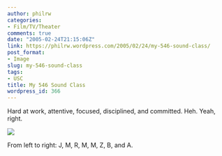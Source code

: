 ```yaml
---
author: philrw
categories:
- Film/TV/Theater
comments: true
date: "2005-02-24T21:15:06Z"
link: https://philrw.wordpress.com/2005/02/24/my-546-sound-class/
post_format:
- Image
slug: my-546-sound-class
tags:
- USC
title: My 546 Sound Class
wordpress_id: 366
---
```


Hard at work, attentive, focused, disciplined, and committed. Heh. Yeah, right.

![](/images/Photo_022305_002.jpg)

From left to right: J, M, R, M, M, Z, B, and A.